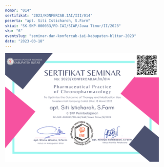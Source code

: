 ```yaml
---
nomor: "014"
sertifikat: "2023/KONFERCAB.IAI/III/014"
peserta: "apt. Siti Isticharoh, S.Farm"
skiai: "SK-SKP-000033/PD-IAI/SIAP/Jawa Timur/II/2023"
skp: "6"
eventslug: "seminar-dan-konfercab-iai-kabupaten-blitar-2023"
date: "2023-03-18"
---
```


![GATSBY_EMPTY_ALT](014-apt.-siti-isticharoh,-s.farm.png)
